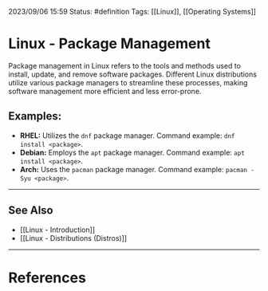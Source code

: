 2023/09/06 15:59
Status: #definition
Tags: [[Linux]], [[Operating Systems]]

# Linux - Package Management

Package management in Linux refers to the tools and methods used to install, update, and remove software packages. Different Linux distributions utilize various package managers to streamline these processes, making software management more efficient and less error-prone.

## Examples: 
- **RHEL:** Utilizes the `dnf` package manager. Command example: `dnf install <package>`.
- **Debian:** Employs the `apt` package manager. Command example: `apt install <package>`.
- **Arch:** Uses the `pacman` package manager. Command example: `pacman -Syu <package>`.

---
## See Also
- [[Linux - Introduction]]
- [[Linux - Distributions (Distros)]]

---
# References
